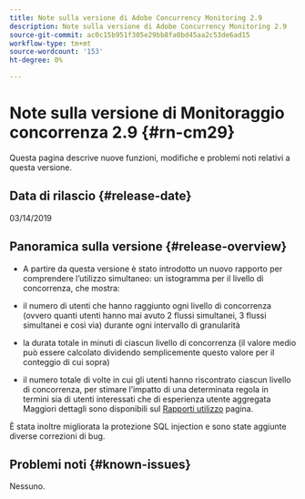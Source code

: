 ```yaml
---
title: Note sulla versione di Adobe Concurrency Monitoring 2.9
description: Note sulla versione di Adobe Concurrency Monitoring 2.9
source-git-commit: ac0c15b951f305e29bb8fa0bd45aa2c53de6ad15
workflow-type: tm+mt
source-wordcount: '153'
ht-degree: 0%

---
```



# Note sulla versione di Monitoraggio concorrenza 2.9 {#rn-cm29}

Questa pagina descrive nuove funzioni, modifiche e problemi noti relativi a questa versione.

## Data di rilascio {#release-date}

03/14/2019


## Panoramica sulla versione {#release-overview}

* A partire da questa versione è stato introdotto un nuovo rapporto per comprendere l’utilizzo simultaneo: un istogramma per il livello di concorrenza, che mostra:

* il numero di utenti che hanno raggiunto ogni livello di concorrenza (ovvero quanti utenti hanno mai avuto 2 flussi simultanei, 3 flussi simultanei e così via) durante ogni intervallo di granularità
* la durata totale in minuti di ciascun livello di concorrenza (il valore medio può essere calcolato dividendo semplicemente questo valore per il conteggio di cui sopra)
* il numero totale di volte in cui gli utenti hanno riscontrato ciascun livello di concorrenza, per stimare l’impatto di una determinata regola in termini sia di utenti interessati che di esperienza utente aggregata Maggiori dettagli sono disponibili sul [Rapporti utilizzo](/help/concurrency-monitoring/cm-usage-reports.md) pagina.

È stata inoltre migliorata la protezione SQL injection e sono state aggiunte diverse correzioni di bug.

## Problemi noti {#known-issues}

Nessuno.
